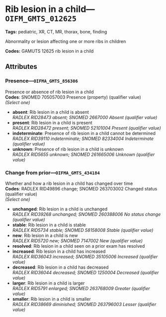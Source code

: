 # Rib lesion in a child—`OIFM_GMTS_012625`

**Tags:** pediatric, XR, CT, MR, thorax, bone, finding

Abnormality or lesion affecting one or more ribs in children

**Codes:** GAMUTS 12625 rib lesion in a child

## Attributes

### Presence—`OIFMA_GMTS_856306`

Presence or absence of rib lesion in a child  
**Codes**: SNOMED 705057003 Presence (property) (qualifier value)  
*(Select one)*

- **absent**: Rib lesion in a child is absent  
_RADLEX RID28473 absent; SNOMED 2667000 Absent (qualifier value)_
- **present**: Rib lesion in a child is present  
_RADLEX RID28472 present; SNOMED 52101004 Present (qualifier value)_
- **indeterminate**: Presence of rib lesion in a child cannot be determined  
_RADLEX RID39110 indeterminate; SNOMED 82334004 Indeterminate (qualifier value)_
- **unknown**: Presence of rib lesion in a child is unknown  
_RADLEX RID5655 unknown; SNOMED 261665006 Unknown (qualifier value)_

### Change from prior—`OIFMA_GMTS_434184`

Whether and how a rib lesion in a child has changed over time  
**Codes**: RADLEX RID49896 change; SNOMED 263703002 Changed status (qualifier value)  
*(Select one)*

- **unchanged**: Rib lesion in a child is unchanged  
_RADLEX RID39268 unchanged; SNOMED 260388006 No status change (qualifier value)_
- **stable**: Rib lesion in a child is stable  
_RADLEX RID5734 stable; SNOMED 58158008 Stable (qualifier value)_
- **new**: Rib lesion in a child is new  
_RADLEX RID5720 new; SNOMED 7147002 New (qualifier value)_
- **resolved**: Rib lesion in a child seen on a prior exam has resolved  
- **increased**: Rib lesion in a child has increased  
_RADLEX RID36043 increased; SNOMED 35105006 Increased (qualifier value)_
- **decreased**: Rib lesion in a child has decreased  
_RADLEX RID36044 decreased; SNOMED 1250004 Decreased (qualifier value)_
- **larger**: Rib lesion in a child is larger  
_RADLEX RID5791 enlarged; SNOMED 263768009 Greater (qualifier value)_
- **smaller**: Rib lesion in a child is smaller  
_RADLEX RID38669 diminished; SNOMED 263796003 Lesser (qualifier value)_